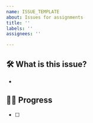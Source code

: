 ```yaml
---
name: ISSUE_TEMPLATE
about: Issues for assignments
title: ''
labels: ''
assignees: ''

---
```


## 🛠 What is this issue?
- 

## 🏃‍♀️ Progress
- [ ]
